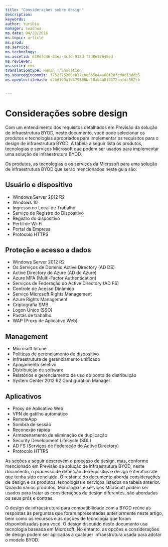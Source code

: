 ```yaml
---
title: "Considerações sobre design"
description: 
keywords: 
author: YuriDio
manager: swadhwa
ms.date: 04/28/2016
ms.topic: article
ms.prod: 
ms.service: 
ms.technology: 
ms.assetid: 639dfd46-33ea-4cfd-918d-f3d8e57645ed
ms.reviewer: 
ms.suite: ems
translationtype: Human Translation
ms.sourcegitcommit: f752f75206cb37cbe565e44a00f20fcdad13ddb5
ms.openlocfilehash: d2bd169a1b475588bd28ab4a8f8172aafdc362cb


---
```


# Considerações sobre design

Com um entendimento dos requisitos detalhados em Previsão da solução de infraestrutura BYOD, neste documento, você pode selecionar os produtos e tecnologias apropriados para implementar os requisitos para o design de infraestrutura BYOD. A tabela a seguir lista os produtos, tecnologias e serviços Microsoft que podem ser usados para implementar uma solução de infraestrutura BYOD.

Os produtos, as tecnologias e os serviços da Microsoft para uma solução de infraestrutura BYOD que serão mencionados neste guia são:

## Usuário e dispositivo

- Windows Server 2012 R2
- Windows 10
- Ingresso no Local de Trabalho
- Serviço de Registro do Dispositivo
- Registro do dispositivo
- Perfil de Wi-Fi
- Portal da Empresa
- Protocolo HTTPS

## Proteção e acesso a dados

- Windows Server 2012 R2
- Os Serviços de Domínio Active Directory (AD DS)
- Active Directory do Azure (AD do Azure)
- Azure MFA (Multi-Factor Authentication)
- Serviços de Federação do Active Directory (AD FS)
- Controle de Acesso Dinâmico
- Serviço Microsoft Rights Management
- Azure Rights Management 
- Criptografia SMB
- Logon Único (SSO)
- Pastas de trabalho
- WAP (Proxy de Aplicativo Web)

## Management

- Microsoft Intune
- Políticas de gerenciamento de dispositivo
- Infraestrutura de gerenciamento unificado
- Apagamento seletivo
- Distribuição de software
- Relatórios e gerenciamento de uso do ponto de distribuição
- System Center 2012 R2 Configuration Manager

## Aplicativos

- Proxy de Aplicativo Web
- VPN de gatilho automático
- RemoteApp
- Sombra de sessão
- Reconexão rápida
- Armazenamento de eliminação de duplicação
- Security Development Lifecycle (SDL)
- AD FS (Serviços de Federação do Active Directory)
- Protocolo HTTPS

As seções a seguir descrevem o processo de design, mas, conforme mencionado em Previsão da solução de infraestrutura BYOD, neste documento, o processo de definição de requisitos e design é iterativo até que tenha sido concluído.
O restante do documento aborda considerações de design e os produtos, tecnologias e serviços listados na tabela anterior. Quando vários produtos, tecnologias e serviços Microsoft podem ser usados para tratar as considerações de design diferentes, são abordadas os seus prós e contras.

O design de infraestrutura para compatibilidade com a BYOD reúne as respostas às perguntas que foram apresentadas anteriormente neste artigo, bem como os recursos e as opções de tecnologia que foram disponibilizadas para você. O design discutido neste documento usa tecnologia baseada em Microsoft. No entanto, as opções e considerações de design podem ser aplicadas a qualquer infraestrutura usada para adotar o modelo BYOD.





<!--HONumber=Jun16_HO4-->


